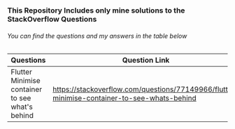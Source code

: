 ### This Repository Includes only mine solutions to the StackOverflow Questions

###### You can find the questions and my answers in the table below
##
##

| Questions | Question Link | My Answer Link |
| ------------------ | ------------------ | ------------------ |
| Flutter Minimise container to see what's behind     |   https://stackoverflow.com/questions/77149966/flutter-minimise-container-to-see-whats-behind            |  lib/src/show_bottom_sheet_view |

